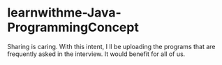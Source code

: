 # learnwithme-Java-ProgrammingConcept
Sharing is caring. With this intent, I ll be uploading the programs that are frequently asked in the interview. It would benefit for all of us. 
